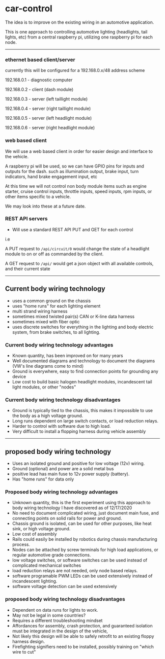 # car-control
The idea is to improve on the existing wiring in an automotive application. 

This is one approach to controlling automotive lighting (headlights, tail lights, etc) from a central raspberry pi, utilizing one raspberry pi for each node. 

---

### ethernet based client/server
currently this will be configured for a 192.168.0.x/48 address scheme

192.168.0.1 - diagnostic computer

192.168.0.2 - client (dash module)

192.168.0.3 - server (left taillight module)

192.168.0.4 - server (right taillight module)

192.168.0.5 - server (left headlight module)

192.168.0.6 - server (right headlight module)

### web based client
We will use a web based client in order for easier design and interface to the vehicle.

A raspberry pi will be used, so we can have GPIO pins for inputs and outputs for the dash. such as illumination output, brake input, turn indicators, hand brake engagement input, etc

At this time we will not control non body module items such as engine starter, cruise control inputs, throttle inputs, speed inputs, rpm inputs, or other items specific to a vehicle.

We may look into these at a future date. 


### REST API servers
* Will use a standard REST API PUT and GET for each control

i.e 

A PUT request to ``` /api/circuit/0 ``` would change the state of a headlight module to on or off as commanded by the client. 

A GET request to ``` /api/ ``` would get a json object with all available controls, and their current state

---

## Current body wiring technology
* uses a common ground on the chassis
* uses "home runs" for each lighting element
* multi strand wiring harness
* sometimes mixed twisted pair(s) CAN or K-line data harness
* sometimes mixed with fiber optic
* uses discrete switches for everything in the lighting and body electric system, from brake switches, to all lighting. 

### Current body wiring technology advantages
* Known quantity, has been improved on for many years
* Well documented diagrams and technology to document the diagrams (VW's line diagrams come to mind)
* Ground is everywhere, easy to find connection points for grounding any device
* Low cost to build basic halogen headlight modules, incandescent tail light modules, or other "nodes"

### Current body wiring technology disadvantages
* Ground is typically tied to the chassis, this makes it impossible to use the body as a high voltage ground.
* Long runs dependent on large switch contacts, or load reduction relays. 
* Harder to control with software due to high load. 
* Very difficult to install a flopping harness during vehicle assembly

---

## proposed body wiring technology
* Uses an isolated ground and positive for low voltage (12v) wiring.
* Ground (optional) and power are a solid metal bus
* positive lead has main fuse to 12v power supply (battery). 
* Has "home runs" for data only

### Proposed body wiring technology advantages
* Unknown quantity, this is the first experiment using this approach to body wiring technology I have discovered as of 12/17/2020
* No need to document complicated wiring, just document main fuse, and connecting points on solid rails for power and ground. 
* Chassis ground is isolated, can be used for other purposes, like heat sink, or high voltage ground.
* Low cost of assembly 
* Rails could easily be installed by robotics during chassis manufacturing process. 
* Nodes can be attached by screw terminals for high load applications, or regular automotive grade connections. 
* low voltage switches, or software switches can be used instead of complicated mechanical switches
* load reduction relays are not needed, only node based relays. 
* software programable PWM LEDs can be used extensively instead of incandescent lighting. 
* software voltage detection can be used extensively

### proposed body wiring technology disadvantages
* Dependent on data runs for lights to work. 
* May not be legal in some countries?
* Requires a different troubleshooting mindset
* Affordances for assembly, crash protection, and guaranteed isolation must be integrated in the design of the vehicle, 
* Not likely this design will be able to safely retrofit to an existing floppy harness design. 
* Firefighting signifiers need to be installed, possibly training on "which wire to cut"
